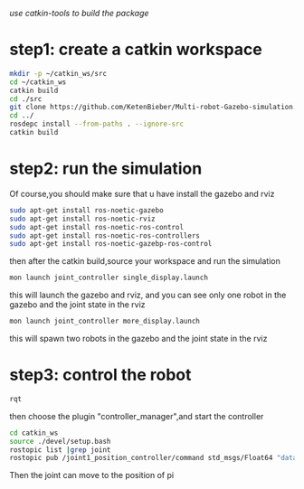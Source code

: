 *use catkin-tools to build the package*

# step1: create a catkin workspace
```bash
mkdir -p ~/catkin_ws/src
cd ~/catkin_ws
catkin build
cd ./src
git clone https://github.com/KetenBieber/Multi-robot-Gazebo-simulation.git
cd ../
rosdepc install --from-paths . --ignore-src
catkin build
```
# step2: run the simulation
Of course,you should make sure that u have install the gazebo and rviz
```bash
sudo apt-get install ros-noetic-gazebo
sudo apt-get install ros-noetic-rviz
sudo apt-get install ros-noetic-ros-control
sudo apt-get install ros-noetic-ros-controllers
sudo apt-get install ros-noetic-gazebp-ros-control 
```
then after the catkin build,source your workspace and run the simulation
```bash
mon launch joint_controller single_display.launch

```
this will launch the gazebo and rviz, and you can see only one robot in the gazebo and the joint state in the rviz

```bash
mon launch joint_controller more_display.launch
```
this will spawn two robots in the gazebo and the joint state in the rviz

# step3: control the robot
```bash
rqt
```
then choose the plugin "controller_manager",and start the controller
```bash
cd catkin_ws
source ./devel/setup.bash
rostopic list |grep joint
rostopic pub /joint1_position_controller/command std_msgs/Float64 "data: 3.14"
```
Then the joint can move to the position of pi